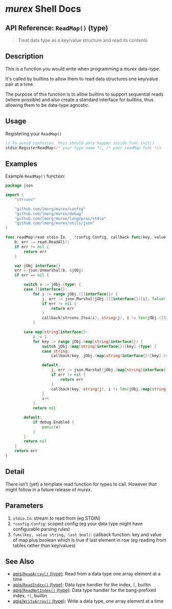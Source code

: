 # _murex_ Shell Docs

## API Reference: `ReadMap()` (type)

> Treat data type as a key/value structure and read its contents

## Description

This is a function you would write when programming a _murex_ data-type.

It's called by builtins to allow them to read data structures one key/value
pair at a time.

The purpose of this function is to allow builtins to support sequential reads
(where possible) and also create a standard interface for builtins, thus
allowing them to be data-type agnostic.

## Usage

Registering your `ReadMap()`

```go
// To avoid confusion, this should only happen inside func init()
stdio.RegisterReadMap(/* your type name */, /* your readMap func */)
```

## Examples

Example `ReadMap()` function:

```go
package json

import (
	"strconv"

	"github.com/lmorg/murex/config"
	"github.com/lmorg/murex/debug"
	"github.com/lmorg/murex/lang/proc/stdio"
	"github.com/lmorg/murex/utils/json"
)

func readMap(read stdio.Io, _ *config.Config, callback func(key, value string, last bool)) error {
	b, err := read.ReadAll()
	if err != nil {
		return err
	}

	var jObj interface{}
	err = json.Unmarshal(b, &jObj)
	if err == nil {

		switch v := jObj.(type) {
		case []interface{}:
			for i := range jObj.([]interface{}) {
				j, err := json.Marshal(jObj.([]interface{})[i], false)
				if err != nil {
					return err
				}
				callback(strconv.Itoa(i), string(j), i != len(jObj.([]interface{}))-1)
			}

		case map[string]interface{}:
			i := 1
			for key := range jObj.(map[string]interface{}) {
				switch jObj.(map[string]interface{})[key].(type) {
				case string:
					callback(key, jObj.(map[string]interface{})[key].(string), i != len(jObj.(map[string]interface{})))

				default:
					j, err := json.Marshal(jObj.(map[string]interface{})[key], false)
					if err != nil {
						return err
					}
					callback(key, string(j), i != len(jObj.(map[string]interface{})))
				}
				i++
			}
			return nil

		default:
			if debug.Enabled {
				panic(v)
			}
		}
		return nil
	}
	return err
}
```

## Detail

There isn't (yet) a template read function for types to call. However that
might follow in a future release of _murex_.

## Parameters

1. `stdio.Io`: stream to read from (eg STDIN)
2. `*config.Config`: scoped config (eg your data type might have configurable parsing rules)
3. `func(key, value string, last bool)`: callback function: key and value of map plus boolean which is true if last element in row (eg reading from tables rather than key/values)

## See Also

* [apis/`ReadArray()` (type)](../apis/ReadArray.md):
  Read from a data type one array element at a time
* [apis/`ReadIndex()` (type)](../apis/ReadIndex.md):
  Data type handler for the index, `[`, builtin
* [apis/`ReadNotIndex()` (type)](../apis/ReadNotIndex.md):
  Data type handler for the bang-prefixed index, `![`, builtin
* [apis/`WriteArray()` (type)](../apis/WriteArray.md):
  Write a data type, one array element at a time